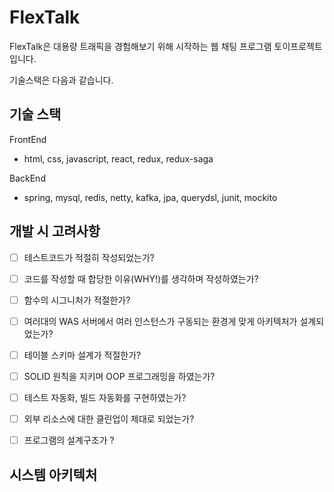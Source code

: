 # FlexTalk
FlexTalk은 대용량 트래픽을 경험해보기 위해 시작하는 웹 채팅 프로그램 토이프로젝트입니다. 

기술스택은 다음과 같습니다.

기술 스택
---------------------
FrontEnd
 - html, css, javascript, react, redux, redux-saga 

BackEnd
 - spring, mysql, redis, netty, kafka, jpa, querydsl, junit, mockito


개발 시 고려사항
---------------------
- [ ] 테스트코드가 적절히 작성되었는가?
- [ ] 코드를 작성할 때 합당한 이유(WHY!)를 생각하며 작성하였는가?
- [ ] 함수의 시그니처가 적절한가?
- [ ] 여러대의 WAS 서버에서 여러 인스턴스가 구동되는 환경게 맞게 아키텍처가 설계되었는가?
- [ ] 테이블 스키마 설계가 적절한가?
- [ ] SOLID 원칙을 지키며 OOP 프로그래밍을 하였는가?
- [ ] 테스트 자동화, 빌드 자동화를 구현하였는가?
- [ ] 외부 리소스에 대한 클린업이 제대로 되었는가?
- [ ] 프로그램의 설계구조가 ?


시스템 아키텍처 
---------------------


